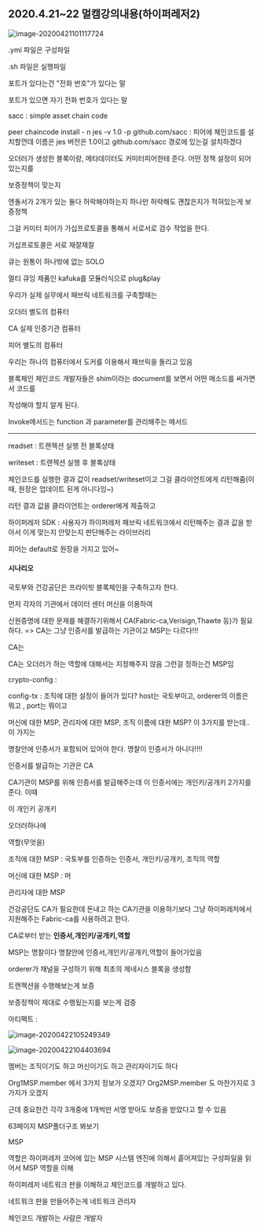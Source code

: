 ## 2020.4.21~22 멀캠강의내용(하이퍼레저2)

![image-20200421101117724](C:\Users\KAUstar\AppData\Roaming\Typora\typora-user-images\image-20200421101117724.png)

.yml 파일은 구성파일

.sh 파일은 실행파일



포트가 있다는건 "전화 번호"가 있다는 말

포트가 있으면 자기 전화 번호가 있다는 말



sacc : simple asset chain code



peer chaincode install - n jes -v 1.0 -p github.com/sacc  : 피어에 체인코드를 설치할껀데 이름은 jes 버전은 1.0이고 github.com/sacc 경로에 있는걸 설치하겠다

오더러가 생성한 블록이랑, 메타데이터도 커미터피어한테 준다. 어떤 정책 설정이 되어있는지를

보증정책이 맞는지 

엔돌서가 2개가 있는 둘다 허락해야하는지 하나만 허락해도 괜찮은지가 적혀있는게 보증정책

그걸 커미터 피어가 가십프로토콜을 통해서 서로서로 검수 작업을 한다.

가십프로토콜은 서로 재잘재잘



큐는 원통이 하나밖에 없는 SOLO



멀티 큐잉 제품인 kafuka를 모듈러식으로 plug&play





우리가 실제 실무에서 패브릭 네트워크를 구축할때는

오더러 별도의 컴퓨터

CA 실제 인증기관 컴퓨터

피어 별도의 컴퓨터



우리는 하나의 컴퓨터에서 도커를 이용해서 패브릭을 돌리고 있음



블록체인 체인코드 개발자들은 shim이라는 document를 보면서 어떤 메소드를 써가면서 코드를 

작성해야 할지 알게 된다.





Invoke메서드는 function 과 parameter를 관리해주는 메서드

<hr>

readset : 트랜젝션 실행 전 블록상태

writeset : 트랜젝션 실행 후 블록상태

체인코드를 실행한 결과 값이 readset/writeset이고 그걸 클라이언트에게 리턴해줌(이 때, 원장은 업데이트 된게 아니다잉~)

리턴 결과 값을 클라이언트는 orderer에게 제출하고 



하이퍼레저 SDK : 사용자가 하이퍼레저 패브릭 네트워크에서 리턴해주는 결과 값을 받아서 이게 맞는지 안맞는지 판단해주는 라이브러리 



피어는 default로 원장을 가지고 있어~





#### 시나리오

국토부와 건강공단은 프라이빗 블록체인을 구축하고자 한다.

먼저 각자의 기관에서 데이터 센터 머신을 이용하여 





신원증명에 대한 문제를 해결하기위해서 CA(Fabric-ca,Verisign,Thawte 등)가 필요하다. => CA는 그냥 인증서를 발급하는 기관이고 MSP는 다르다!!!

CA는 

CA는 오더러가 하는 역할에 대해서는 지정해주지 않음 그런걸 정하는건 MSP임

crypto-config : 

config-tx : 조직에 대한 설정이 들어가 있다?  host는 국토부이고, orderer의 이름은 뭐고 , port는 뭐이고

머신에 대한 MSP, 관리자에 대한 MSP, 조직 이름에 대한 MSP? 이 3가지를 받는데.. 이 가지는







명찰안에 인증서가 포함되어 있어야 한다. 명찰이 인증서가 아니다!!!!

인증서를 발급하는 기관은 CA

CA기관이 MSP를 위해 인증서를 발급해주는데 이 인증서에는 개인키/공개키 2가지를 준다. 이때 

이 개인키 공개키



오더러하나에 



역할(무엇을)





조직에 대한 MSP : 국토부를 인증하는 인증서, 개인키/공개키, 조직의 역할

머신에 대한 MSP : 머

관리자에 대한 MSP



건강공단도 CA가 필요한데 돈내고 하는 CA기관을 이용하기보다 그냥 하이퍼레저에서 지원해주는 Fabric-ca를 사용하려고 한다.





CA로부터 받는 **인증서,개인키/공개키,역할**







MSP는 명찰이다 명찰안에 인증서,개인키/공개키,역할이 들어가있음





orderer가 채널을 구성하기 위해 최초의 제네시스 블록을 생성함



트랜젝션을 수행해보는게 보증



보증정책이 제대로 수행됬는지를 보는게 검증





아티팩트 : 



![image-20200422105249349](C:\Users\KAUstar\AppData\Roaming\Typora\typora-user-images\image-20200422105249349.png)

![image-20200422104403694](C:\Users\KAUstar\AppData\Roaming\Typora\typora-user-images\image-20200422104403694.png)

멤버는 조직이기도 하고 머신이기도 하고 관리자이기도 하다

Org1MSP.member 에서 3가지 정보가 오겠지? Org2MSP.member 도 마찬가지로 3가지가 오겠지

근데 중요한건 각각 3개중에 1개씩만 서명 받아도 보증을 받았다고 할 수 있음





63페이지 MSP폴더구조 봐보기

MSP 



역할은 하이퍼레저 코어에 있는 MSP 시스템 엔진에 의해서 흩어져있는 구성파일을 읽어서 MSP 역할을 이해





하이퍼레저 네트워크 판을 이해하고 체인코드를 개발하고 있다.

네트워크 판을 만들어주는게 네트워크 관리자

체인코드 개발하는 사람은 개발자

